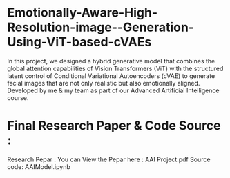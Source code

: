 # Emotionally-Aware-High-Resolution-image--Generation-Using-ViT-based-cVAEs
In this project, we designed a hybrid generative model that combines the global attention capabilities of Vision Transformers (ViT) with the structured latent control of Conditional Variational Autoencoders (cVAE) to generate facial images that are not only realistic but also emotionally aligned. Developed by me & my team as part of our Advanced Artificial Intelligence course.
# Final Research Paper & Code Source :
Research Pepar : You can View the Pepar here : AAI Project.pdf
Source code: AAIModel.ipynb
